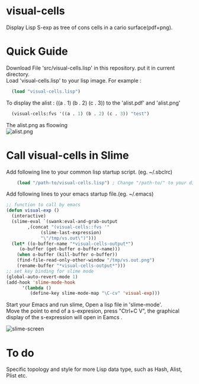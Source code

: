 # visual-cells
Display Lisp S-exp as tree of cons cells in a cario surface(pdf+png).

Quick Guide
===
Download File 'src/visual-cells.lisp' in this repository. put it in current directory.<br>
Load 'visual-cells.lisp' to your lisp image. For example : 
```lisp
  (load "visual-cells.lisp")
```
To display  the  alist : ((a . 1) (b . 2) (c . 3)) to the 'alist.pdf' and 'alist.png'
```lisp
  (visual-cells:fvs '((a . 1) (b . 2) (c . 3)) "test")
```
The alist.png as floowing<br>
![alist.png](https://raw.githubusercontent.com/cuichaox/visual-cells/master/demo/alist.png "((a . 1) (b . 2) (c . 3))")

Call visual-cells in Slime
===
Add following line to your common lisp startup script. (eg. ~/.sbclrc)
```lisp
    (load "/path-to/visual-cells.lisp") ; Change "/path-to/" to your directory.
```
Add following lines to your emacs startup file.(eg. ~/.emacs)
```lisp
;; function to call by emacs
(defun visual-exp ()
  (interactive)
  (slime-eval `(swank:eval-and-grab-output
		,(concat "(visual-cells::fvs '"
			 (slime-last-expression)
			 "\"/tmp/vs.out\")")))
  (let* ((o-buffer-name "*visual-cells-output*")
	 (o-buffer (get-buffer o-buffer-name)))
    (when o-buffer (kill-buffer o-buffer))
    (find-file-read-only-other-window "/tmp/vs.out.png")
    (rename-buffer "*visual-cells-output*")))
;; set key binding for slime mode
(global-auto-revert-mode 1)
(add-hook 'slime-mode-hook
	  '(lambda ()
	     (define-key slime-mode-map "\C-cv" 'visual-exp)))
```
Start your Emacs and  run slime, Open a lisp file in 'slime-mode'.<br>
Move the point to end of a s-expresion, press "Ctrl+C V", the graphical display of the s-expression  will open  in Eamcs .<br>

![slime-screen](https://raw.githubusercontent.com/cuichaox/visual-cells/demo/slime-screenshot.jpg "slime-screen")

To do
===
Specific topology and style  for more Lisp data type, such as Hash, Alist, Plist etc.
